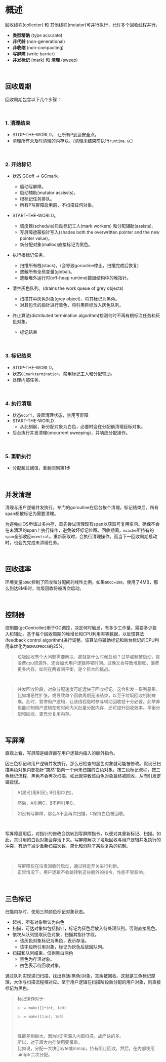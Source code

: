 # 概述

回收线程(collector) 和 其他线程(mutator)可并行执行，允许多个回收线程并行。

* **类型精确** (type accurate)
* **非代龄** (non-generational)
* **非收缩** (non-compacting)
* **写屏障** (write barrier)
* **并发标记** (mark) 和 **清理** (sweep)

&nbsp;

## 回收周期

回收周期包含以下几个步骤：

&nbsp;

### 1. 清理结束

* STOP-THE-WORLD， 让所有P到达安全点。
* 清理所有未及时清理的内存块。(清理未结束前执行`runtime.GC`)

&nbsp;

### 2. 开始标记

* 状态 GCoff -> GCmark。
    * 启动写屏障。
    * 启动辅助(mutator assissts)。
    * 根标记任务排队。
    * 所有P写屏障启用前，不扫描任何对象。

* START-THE-WORLD。
    * 调度器(schedule)启动标记工人(mark workers) 和分配辅助(assists)。
    * 写屏障遮蔽指针写入(shades both the overwritten pointer and the new pointer value)。
    * 新分配对象(malloc)直接标记为黑色。

* 执行根标记任务。
    * 扫描所有栈(stack)。(会导致goroutine停止，扫描完成后恢复)
    * 遮蔽所有全局变量(global)。
    * 遮蔽堆外运行时(off-heap runtime)数据结构中的堆指针。

* 清空灰色队列。(drains the work queue of grey objects)
    * 扫描其中灰色对象(grey object)，将其标记为黑色。
    * 对其包含的指针进行着色，将引用目标放入灰色队列。

* 终止算法(distributed termination algorithm)检测何时不再有根标注任务和灰色对象。
    * 标记结束

&nbsp;

### 3. 标记结束

* STOP-THE-WORLD。
* 状态`GCmarktermination`，禁用标记工人和分配辅助。
* 处理内部任务。

&nbsp;

### 4. 执行清理

* 状态`GCoff`，设置清理状态，禁用写屏障
* START-THE-WORLD
    * 从此刻起，新分配对象为白色，必要时会在分配前清理目标对象。
* 后台执行并发清理(oncurrent sweeping)，并响应分配操作。

&nbsp;

### 5. 重新执行

* 分配超过阈值，重新回到第1步

&nbsp;

## 并发清理

清理与用户逻辑并发执行，专门的goroutine在后台挨个清理。标记结束后，所有span都被标记为需要清理。

为避免向OS申请过多内存，首先尝试清理现有span以获取可复用空间。确保不会在未清理的span上执行操作，避免破坏标记位图。回收期间，`mcache`所持有的`span`全部收回`mcentral`。重新获取时，会执行清理操作。而当下一回收周期启动时，也会先完成未清理任务。

&nbsp;

## 回收速率

环境变量`GOGC`控制了回收和分配间的线性比例。如果`GOGC=100`，使用了4MB，那么到达8MB时，垃圾回收将被再次启动。

&nbsp;

## 控制器

控制器(gcController)用于GC调控，决定何时触发，有多少工作量，需要多少投入和辅助。基于每个回收周期的堆增长和CPU利用率等数据，以反馈算法(feedback control algorithm)进行调整。该算法将辅助标记和后台标记的CPU利用率优化为`GOMAXPROCS`的25%。

> 垃圾回收有个大问题需要解决，那就是什么时候启动？过早或频繁启动，除浪费cpu资源外，还会加大用户逻辑停顿时间。过晚又会导致堆膨胀，浪费更多内存。如何在两者间平衡，是个巨大的挑战。

&nbsp;

> 并发回收阶段，对象分配速度可能远快于回收标记。这会引发一系列恶果，比如堆恶性扩张，或导致单个回收周期无法结束，以至于垃圾回收机制瘫痪。此时，暂停用户逻辑，让该线程临时参与辅助回收就十分必要。此举非但能抑制用户逻辑在短时间内大批量分配内存，还可提升回收效率。平衡分配和回收，更充分复用内存。

&nbsp;

## 写屏障

直观上看，写屏障是编译器在用户逻辑内插入的额外指令。

因三色标记和用户逻辑并发执行，那么已检查的黑色对象就可能被修改。假设已扫描黑色对象内部指针“突然”指向一个尚未扫描的白色对象。按三色标记流程，按三色标记流程，黑色不会再次扫描，如此就导致该白色对象最终被回收，从而引发逻辑错误。

> A(黑)引用B(灰); B引用C(白)。</br>
>
> 然后，A引用C，B不再引用C。</br>
>
> 如没有写屏障，那么A不会再次扫描，C保持白色被回收。

&nbsp;

写屏障启用后，对指针的修改会跳转到写屏障指令，以便对其重新标记、扫描。如此，其引用的白色对象会存活下来。写屏障解决了垃圾回收与用户逻辑并发执行的冲突，有助于减少重新扫描次数，简化和消除了某些复杂的机制。

&nbsp;

> 写屏障仅在垃圾回收时启动，通过特定开关进行判断。</br>
> 正常情况下，用户逻辑不会跳转到这些额外的指令，性能不受影响。

&nbsp;

## 三色标记

扫描内存时，使用三种颜色标记对象状态。

* 起初，所有对象默认为白色
* 扫描，可达对象如包括指针，标记为灰色后放入待处理队列，否则直接黑色。
* 依次从队列提取灰色对象，扫描其指针字段。
    * 该灰色对象标记为黑色，表示存活。
    * 该字段所引用对象，标记为灰色后放回队列。
* 扫描和队列结束，仅剩黑白两色
    * 黑色为存活对象。
    * 白色表示待回收对象。

通过队列实现递归扫描，找出存活(黑色)对象，其余被回收。这就是三色标记原理，大体与扫描流程相对应。至于用户逻辑在扫描阶段新分配的用户对象，则直接标记为黑色。

> 标记操作对于:</br>
> 
>   ```a := make([]*int, 1e9)```</br>
> 
>   ```b := make([]int, 1e9)```
>
> </br>
>
> 性能差别巨大。因为b无需深入内部扫描，故而快的多。</br>
> 所以，对于超大内存使用要慎重。</br>
> 比如说，分配一大块[]byte或mmap，持有阻止回收。然后，在内部使用uintptr二次分配。
